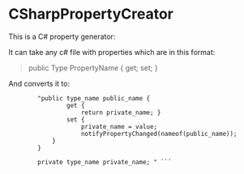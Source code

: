 # CSharpPropertyCreator
This is a C# property generator:

It can take any c# file with properties which are in this format:
  > public Type PropertyName { get; set; }
  
And converts it to:
```
        "public type_name public_name { 
                get {
                    return private_name; }
                set {
                    private_name = value; 
                    notifyPropertyChanged(nameof(public_name)); 
            } 
        }
        
        private type_name private_name; " ```
